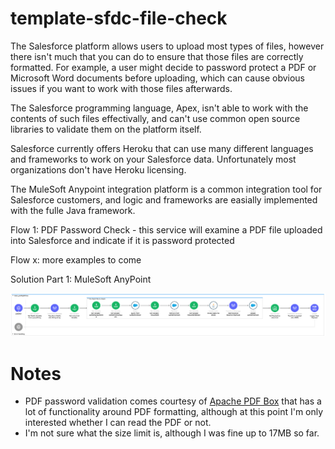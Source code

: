 # template-sfdc-file-check

The Salesforce platform allows users to upload most types of files, however there isn't much that you can do to ensure that those files are correctly formatted. For example, a user might decide to password protect a PDF or Microsoft Word documents before uploading, which can cause obvious issues if you want to work with those files afterwards.

The Salesforce programming language, Apex, isn't able to work with the contents of such files effectivally, and can't use common open source libraries to validate them on the platform itself. 

Salesforce currently offers Heroku that can use many different languages and frameworks to work on your Salesforce data. Unfortunately most organizations don't have Heroku licensing.

The MuleSoft Anypoint integration platform is a common integration tool for Salesforce customers, and logic and frameworks are easially implemented with the fulle Java framework.

Flow 1: PDF Password Check - this service will examine a PDF file uploaded into Salesforce and indicate if it is password protected

Flow x: more examples to come

Solution Part 1: MuleSoft AnyPoint

<IMG src='https://github.com/andrewwhitten/template-sfdc-file-check/blob/main/media/sfdcfilevalidate.png'/>


# Notes

* PDF password validation comes courtesy of <A href="https://pdfbox.apache.org/">Apache PDF Box</A> that has a lot of functionality around PDF formatting, although at this point I'm only interested whether I can read the PDF or not.
* I'm not sure what the size limit is, although I was fine up to 17MB so far. 
